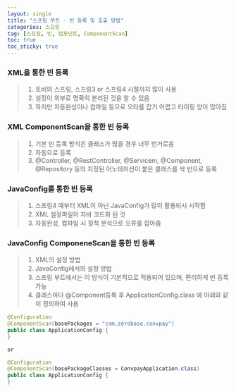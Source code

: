 ```yaml
---
layout: single
title: "스프링 부트 - 빈 등록 및 호출 방법"
categories: 스프링
tag: [스프링, 빈, 컴포넌트, ComponentScan]
toc: true
toc_sticky: true 
---
```


### XML을 통한 빈 등록 
>1. 토비의 스프링, 스프링3 or 스프링4 시절까지 많이 사용
>2. 설정이 외부로 명확히 분리된 것을 알 수 있음
>3. 하지만 자동완성이나 컴파일 등으로 오타를 잡기 어렵고 타이핑 양이 많아짐

### XML ComponentScan을 통한 빈 등록
>1. 기본 빈 등록 방식은 클래스가 많을 경우 너무 번거로움
>2. 자동으로 등록
>3. @Controller, @RestController, @Servicem, @Component, @Repository 등의 지정된 어노테이션이 붙은 클래스를 싹 빈으로 등록

### JavaConfig를 통한 빈 등록
>1. 스프링4 때부터 XML이 아닌 JavaConfig가 많이 활용되시 시작함
>2. XML 설정파일이 자바 코드화 된 것
>3. 자동완성, 컴파일 시 정적 분석으로 오류를 잡아줌

### JavaConfig ComponeneScan을 통한 빈 등록
>1. XML의 설정 방법
>2. JavaConfig에서의 설정 방법
>3. 스프링 부트에서는 이 방식이 기본적으로 적용되어 있으며, 편리하게 빈 등록 가능
>4. 클래스마다 @Component등록 후 ApplicationConfig.class 에 아래와 같이 정의하여 사용  
```java
@Configuration
@ComponentScan(basePackages = "com.zerobase.convpay")
public class ApplicationConfig {
}

or

@Configuration
@ComponentScan(basePackageClasses = ConvpayApplication.class)
public class ApplicationConfig {
}
```